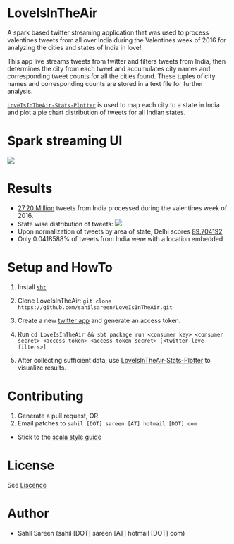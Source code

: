 # LoveIsInTheAir

A spark based twitter streaming application that was used to process valentines tweets from all over India during the Valentines week of 2016 for analyzing the cities and states of India in love!

This app live streams tweets from twitter and filters tweets from India, then determines the city from each tweet and accumulates city names and corresponding tweet counts for all the cities found. These tuples of city names and corresponding counts are stored in a text file for further analysis.

[`LoveIsInTheAir-Stats-Plotter`](https://github.com/sahilsareen/LoveIsInTheAir-Stats-Plotter) is used to map each city to a state in India and plot a pie chart distribution of tweets for all Indian states.

# Spark streaming UI
<img src="http://i.imgur.com/lLyoYmP.jpg">

# Results
- [27.20 Million](https://github.com/sahilsareen/LoveIsInTheAir/blob/master/analysis/LoveIsInTheAir%20-%20Valentines%20Streaming%20Statistics.pdf) tweets from India processed during the valentines week of 2016.
- State wise distribution of tweets:
[<img src="http://i.imgur.com/q1ZV1Gt.png" />](https://plot.ly/~sahilsareen/10.embed)
- Upon normalization of tweets by area of state, Delhi scores [89.704192](https://github.com/sahilsareen/LoveIsInTheAir/blob/master/analysis/Area%20Normalized%20Tweets.xlsx)
- Only 0.0418588% of tweets from India were with a location embedded

# Setup and HowTo

1. Install [`sbt`](http://www.scala-sbt.org/download.html)

2. Clone LoveIsInTheAir: `git clone https://github.com/sahilsareen/LoveIsInTheAir.git`

3. Create a new [twitter app](https://apps.twitter.com/) and generate an access token.

4. Run `cd LoveIsInTheAir && sbt package run <consumer key> <consumer secret> <access token> <access token secret> [<twitter love filters>]`

5. After collecting sufficient data, use [LoveIsInTheAir-Stats-Plotter](https://github.com/sahilsareen/LoveIsInTheAir-Stats-Plotter) to visualize results.

# Contributing

1. Generate a pull request, OR
2. Email patches to `sahil [DOT] sareen [AT] hotmail [DOT] com`

* Stick to the [scala style guide](https://github.com/databricks/scala-style-guide)

# License

See [Liscence](https://github.com/sahilsareen/LoveIsInTheAir/blob/master/LICENSE)

# Author

- Sahil Sareen (sahil [DOT] sareen [AT] hotmail [DOT] com)
